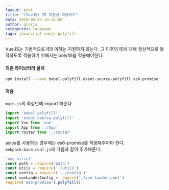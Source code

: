 ```yaml
---
layout: post
title: "(VueJS) IE 호환성 적용하기"
date: 2018-04-04 14:35:00
author: gloria
categories: language
tags: javascript vuejs polyfill
---
```


VueJS는 기본적으로 IE8 이하는 지원하지 않는다.
그 이후의 IE에 대해 정상적으로 동작하도록 적용하기 위해서는 polyfill을 적용해야한다.

#### 의존 라이브러리 설치
```bash
npm install --save babel-polyfill event-source-polyfill es6-promise
```

#### 적용
`main.js`의 최상단에 import 해준다
```javascript
import 'babel-polyfill'
import 'event-source-polyfill'
import Vue from 'vue'
import App from './App'
import router from './router'
```

axios를 사용하는 경우에는 es6-promise를 적용해주어야 한다.
`webpack.base.conf.js`에 다음과 같이 추가해준다.
```javascript
'use strict'
const path = require('path')
const utils = require('./utils')
const config = require('../config')
const vueLoaderConfig = require('./vue-loader.conf')
require('es6-promise').polyfill()
```
